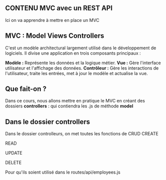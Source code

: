 ## CONTENU MVC avec un REST API 
 
 Ici on va apprendre à mettre en place un MVC

## MVC : Model Views Controllers
C'est un modèle architectural largement utilisé dans le développement de logiciels. Il divise une application en trois composants principaux :

**Modèle :** Représente les données et la logique métier.
**Vue :** Gère l'interface utilisateur et l'affichage des données.
**Contrôleur :** Gère les interactions de l'utilisateur, traite les entrées, met à jour le modèle et actualise la vue.

## Que fait-on ? 
Dans ce cours, nous allons mettre en pratique le MVC en créant des dossiers 
**controllers** : qui contiendra les .js de méthode
**model**

## Dans le dossier controllers
Dans le dossier controlleurs, on met toutes les fonctions de CRUD
CREATE

READ

UPDATE

DELETE

Pour qu'ils soient utilisé dans le routes/api/employees.js
